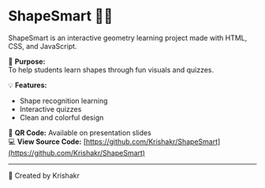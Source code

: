 # ShapeSmart 🧠📐
ShapeSmart is an interactive geometry learning project made with HTML, CSS, and JavaScript.

🎯 **Purpose:**  
To help students learn shapes through fun visuals and quizzes.

💡 **Features:**
- Shape recognition learning
- Interactive quizzes
- Clean and colorful design

📱 **QR Code:** Available on presentation slides  
💻 **View Source Code:** [https://github.com/Krishakr/ShapeSmart](https://github.com/Krishakr/ShapeSmart)

---

🧩 Created by Krishakr
